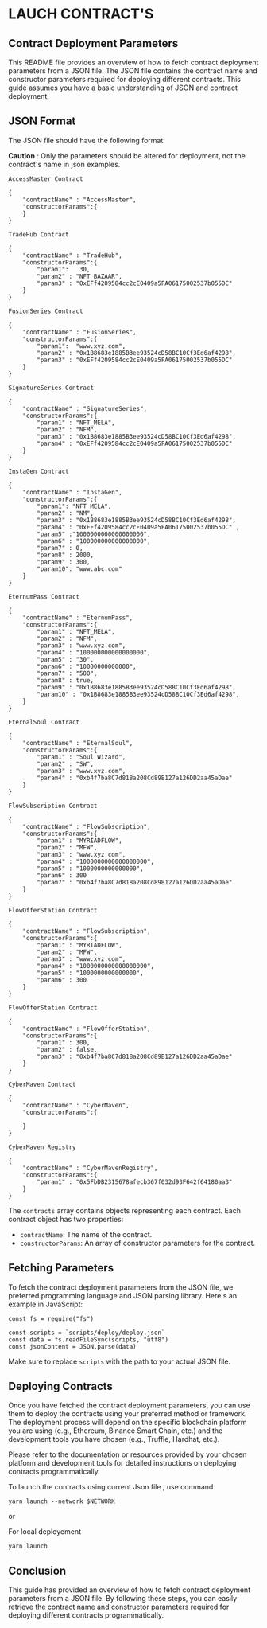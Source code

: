 # LAUCH CONTRACT'S

## **Contract Deployment Parameters**

This README file provides an overview of how to fetch contract deployment parameters from a JSON file. The JSON file contains the contract name and constructor parameters required for deploying different contracts. This guide assumes you have a basic understanding of JSON and contract deployment.

## **JSON Format**

The JSON file should have the following format:

**Caution** : Only the parameters should be altered for deployment, not the contract's name in json examples.

`AccessMaster Contract`

```shell
{
    "contractName" : "AccessMaster",
    "constructorParams":{
    }
}
```

`TradeHub Contract`

```shell
{
    "contractName" : "TradeHub",
    "constructorParams":{
        "param1":   30,
        "param2" : "NFT BAZAAR",
        "param3" : "0xEFf4209584cc2cE0409a5FA06175002537b055DC"
    }
}
```

`FusionSeries Contract`

```shell
{
    "contractName" : "FusionSeries",
    "constructorParams":{
        "param1":  "www.xyz.com",
        "param2" : "0x1B8683e1885B3ee93524cD58BC10Cf3Ed6af4298",
        "param3" : "0xEFf4209584cc2cE0409a5FA06175002537b055DC"
    }
}
```

`SignatureSeries Contract`

```shell
{
    "contractName" : "SignatureSeries",
    "constructorParams":{
        "param1" : "NFT_MELA",
        "param2" : "NFM",
        "param3" : "0x1B8683e1885B3ee93524cD58BC10Cf3Ed6af4298",
        "param4" : "0xEFf4209584cc2cE0409a5FA06175002537b055DC"
    }
}

```

`InstaGen Contract`

```shell
{
    "contractName" : "InstaGen",
    "constructorParams":{
        "param1": "NFT MELA",
        "param2" : "NM",
        "param3" : "0x1B8683e1885B3ee93524cD58BC10Cf3Ed6af4298",
        "param4" : "0xEFf4209584cc2cE0409a5FA06175002537b055DC" ,
        "param5" :"1000000000000000000",
        "param6" : "100000000000000000",
        "param7" : 0,
        "param8" : 2000,
        "param9" : 300,
        "param10": "www.abc.com"
    }
}
```

`EternumPass Contract`

```shell
{
    "contractName" : "EternumPass",
    "constructorParams":{
        "param1" : "NFT_MELA",
        "param2" : "NFM",
        "param3" : "www.xyz.com",
        "param4" : "100000000000000000",
        "param5" : "30",
        "param6" : "10000000000000",
        "param7" : "500",
        "param8" : true,
        "param9" : "0x1B8683e1885B3ee93524cD58BC10Cf3Ed6af4298",
        "param10" : "0x1B8683e1885B3ee93524cD58BC10Cf3Ed6af4298",
    }
}
```

`EternalSoul Contract`

```shell
{
    "contractName" : "EternalSoul",
    "constructorParams":{
        "param1" : "Soul Wizard",
        "param2" : "SW",
        "param3" : "www.xyz.com",
        "param4" : "0xb4f7ba8C7d818a208Cd89B127a126DD2aa45aDae"
    }
}
```

`FlowSubscription Contract`

```shell
{
    "contractName" : "FlowSubscription",
    "constructorParams":{
        "param1" : "MYRIADFLOW",
        "param2" : "MFW",
        "param3" : "www.xyz.com",
        "param4" : "1000000000000000000",
        "param5" : "1000000000000000",
        "param6" : 300
        "param7" : "0xb4f7ba8C7d818a208Cd89B127a126DD2aa45aDae"
    }
}
```
`FlowOfferStation Contract`

```shell
{
    "contractName" : "FlowSubscription",
    "constructorParams":{
        "param1" : "MYRIADFLOW",
        "param2" : "MFW",
        "param3" : "www.xyz.com",
        "param4" : "1000000000000000000",
        "param5" : "1000000000000000",
        "param6" : 300
    }
}
```

`FlowOfferStation Contract`

```shell
{
    "contractName" : "FlowOfferStation",
    "constructorParams":{
        "param1" : 300,
        "param2" : false,
        "param3" : "0xb4f7ba8C7d818a208Cd89B127a126DD2aa45aDae"
    }
}
```

`CyberMaven Contract`

```shell
{
    "contractName" : "CyberMaven",
    "constructorParams":{

    }
}
```


`CyberMaven Registry`

```shell
{
    "contractName" : "CyberMavenRegistry",
    "constructorParams":{
        "param1" : "0x5FbDB2315678afecb367f032d93F642f64180aa3"
    }
}
```







The `contracts` array contains objects representing each contract. Each contract object has two properties:

-   `contractName`: The name of the contract.
-   `constructorParams`: An array of constructor parameters for the contract.

## **Fetching Parameters**

To fetch the contract deployment parameters from the JSON file, we preferred programming language and JSON parsing library. Here's an example in JavaScript:

```shell
const fs = require("fs")

const scripts = `scripts/deploy/deploy.json`
const data = fs.readFileSync(scripts, "utf8")
const jsonContent = JSON.parse(data)

```

Make sure to replace `scripts` with the path to your actual JSON file.

## **Deploying Contracts**

Once you have fetched the contract deployment parameters, you can use them to deploy the contracts using your preferred method or framework. The deployment process will depend on the specific blockchain platform you are using (e.g., Ethereum, Binance Smart Chain, etc.) and the development tools you have chosen (e.g., Truffle, Hardhat, etc.).

Please refer to the documentation or resources provided by your chosen platform and development tools for detailed instructions on deploying contracts programmatically.

To launch the contracts using current Json file , use command

```shell
yarn launch --network $NETWORK
```

or

For local deployement

```shell
yarn launch
```

## **Conclusion**

This guide has provided an overview of how to fetch contract deployment parameters from a JSON file. By following these steps, you can easily retrieve the contract name and constructor parameters required for deploying different contracts programmatically.
